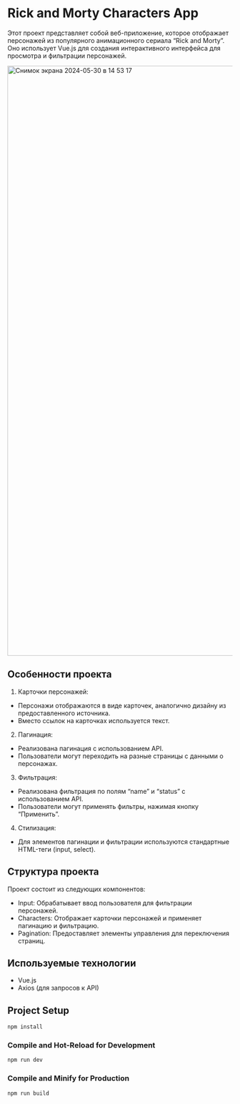 # Rick and Morty Characters App

Этот проект представляет собой веб-приложение, которое отображает персонажей из популярного анимационного сериала “Rick and Morty”. Оно использует Vue.js для создания интерактивного интерфейса для просмотра и фильтрации персонажей.

<img width="1321" alt="Снимок экрана 2024-05-30 в 14 53 17" src="https://github.com/Frontess/vue-project-rickmorty/assets/127450758/093fc44b-f466-48f9-9cc6-14728dcafae1">

## Особенности проекта

1. Карточки персонажей:
- Персонажи отображаются в виде карточек, аналогично дизайну из предоставленного источника.
- Вместо ссылок на карточках используется текст.

2. Пагинация:
- Реализована пагинация с использованием API.
- Пользователи могут переходить на разные страницы с данными о персонажах.

3. Фильтрация:
- Реализована фильтрация по полям “name” и “status” с использованием API.
- Пользователи могут применять фильтры, нажимая кнопку “Применить”.

4. Стилизация:
- Для элементов пагинации и фильтрации используются стандартные HTML-теги (input, select).

## Структура проекта
Проект состоит из следующих компонентов:

- Input: Обрабатывает ввод пользователя для фильтрации персонажей.
- Characters: Отображает карточки персонажей и применяет пагинацию и фильтрацию.
- Pagination: Предоставляет элементы управления для переключения страниц.

## Используемые технологии
- Vue.js
- Axios (для запросов к API)

## Project Setup

```sh
npm install
```

### Compile and Hot-Reload for Development

```sh
npm run dev
```

### Compile and Minify for Production

```sh
npm run build
```
